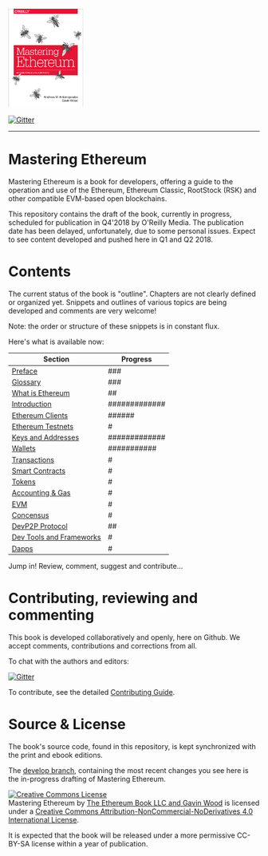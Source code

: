 ![Mastering Ethereum Cover](images/cover_thumb.png)

[![Gitter](https://github.com/ethereumbook/ethereumbook/blob/develop/images/chat-on-gitter.svg)](https://gitter.im/ethereumbook/Lobby)

<hr/>

# Mastering Ethereum

Mastering Ethereum is a book for developers, offering a guide to the operation and use of the Ethereum, Ethereum Classic, RootStock (RSK) and other compatible EVM-based open blockchains.

This repository contains the draft of the book, currently in progress, scheduled for publication in Q4'2018 by O'Reilly Media. The publication date has been delayed, unfortunately, due to some personal issues. Expect to see content developed and pushed here in Q1 and Q2 2018.

# Contents

The current status of the book is "outline". Chapters are not clearly defined or organized yet. Snippets and outlines of various topics are being developed and comments are very welcome!

Note: the order or structure of these snippets is in constant flux.

Here's what is available now:

| Section | Progress |
|-------|------|
| [Preface](preface.asciidoc) | ### |
| [Glossary](glossary.asciidoc) | ### |
| [What is Ethereum](what-is.asciidoc) | ## |
| [Introduction](intro.asciidoc) | ############# |
| [Ethereum Clients](clients.asciidoc) | ###### |
| [Ethereum Testnets](ethereum-testnets.asciidoc) | # |
| [Keys and Addresses](keys-addresses.asciidoc) | ############# |
| [Wallets](wallets.asciidoc) | ########### |
| [Transactions](transactions.asciidoc) | # |
| [Smart Contracts](smart-contracts.asciidoc) | # |
| [Tokens](tokens.asciidoc) | # |
| [Accounting & Gas](gas.asciidoc) | # |
| [EVM](evm.asciidoc) | # |
| [Concensus](consensus.asciidoc) | # |
| [DevP2P Protocol](devp2p-protocol.asciidoc) | ## |
| [Dev Tools and Frameworks](dev-tools.asciidoc) | # |
| [Dapps](dapps.asciidoc) | # |

Jump in! Review, comment, suggest and contribute...

# Contributing, reviewing and commenting

This book is developed collaboratively and openly, here on Github. We accept comments, contributions and corrections from all.

To chat with the authors and editors:


[![Gitter](https://github.com/ethereumbook/ethereumbook/blob/develop/images/chat-on-gitter.svg)](https://gitter.im/ethereumbook/Lobby)

To contribute, see the detailed [Contributing Guide](CONTRIBUTE.md).

# Source & License

The book's source code, found in this repository, is kept synchronized with the print and ebook editions.

The [develop branch](https://github.com/ethereumbook/ethereumbook/tree/develop), containing the most recent changes you see here is the in-progress drafting of Mastering Ethereum.

<a rel="license" href="http://creativecommons.org/licenses/by-nc-nd/4.0/"><img alt="Creative Commons License" style="border-width:0" src="https://i.creativecommons.org/l/by-nc-nd/4.0/88x31.png" /></a><br /><span xmlns:dct="http://purl.org/dc/terms/" property="dct:title">Mastering Ethereum</span> by <a xmlns:cc="http://creativecommons.org/ns#" href="https://antonopoulos.com/" property="cc:attributionName" rel="cc:attributionURL">The Ethereum Book LLC and Gavin Wood</a> is licensed under a <a rel="license" href="http://creativecommons.org/licenses/by-nc-nd/4.0/">Creative Commons Attribution-NonCommercial-NoDerivatives 4.0 International License</a>.

It is expected that the book will be released under a more permissive CC-BY-SA license within a year of publication.
